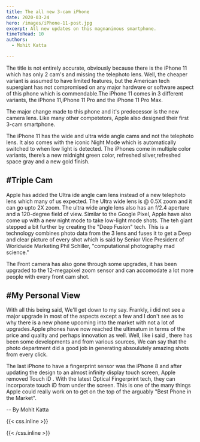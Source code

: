 ```yaml
---
title: The all new 3-cam iPhone
date: 2020-03-24
hero: /images/iPhone-11-post.jpg
excerpt: All new updates on this magnanimous smartphone.
timeToRead: 10
authors:
  - Mohit Katta 
 
---
```


The title is not entirely accurate, obviously because there is the iPhone 11 which has only 2 cam's and missing the telephoto lens. Well, the cheaper variant is assumed to have limited features, but the American tech supergiant has not compromised on any major hardware or software aspect of this phone which is commendable.The iPhone 11 comes in 3 different variants, the iPhone 11,iPhone 11 Pro and the iPhone 11 Pro Max.

The major change made to this phone and it's predecessor is the new camera lens. Like many other competetors, Apple also designed their first 3-cam smartphone.

The iPhone 11 has the wide and ultra wide angle cams and not the telephoto lens. It also comes with the iconic Night Mode which is automatically switched to when low light is detected.
The iPhones come in multiple color variants, there’s a new midnight green color, refreshed silver,refreshed space gray and a new gold finish.


#Triple Cam 
--
Apple has added the Ultra ide angle cam lens instead of a new telephoto lens which many of us expected. The Ultra wide lens is @ 0.5X zoom and it can go upto 2X zoom. The ultra wide angle lens also has an f/2.4 aperture and a 120-degree field of view.
Similar to the Google Pixel, Apple have also come up with a new night mode to take low-light mode shots.
The teh giant stepped a bit further by creating the "Deep Fusion" tech. This is a technology combines photo data from the 3 lens and fuses it to get a Deep and clear picture of every shot which is said by Senior Vice President of Worldwide Marketing Phil Schiller, "computational photography mad science." 

The Front camera has also gone through some upgrades, it has been upgraded to the 12-megapixel zoom sensor and can accomodate a lot more people with every front cam shot.

#My Personal View
--
With all this being said, We'll get down to my say. Frankly, i did not see a major upgrade in most of the aspects except a few and I don't see as to why there is a new phone upcoming into the market with not a lot of upgrades.Apple phones have now reached the ultimatum in terms of the price and quality and perhaps innovation as well. Well, like i said , there has been some developments and from various sources, We can say that the photo department did a good job in generating absoulutely amazing shots from every click. 

The last iPhone to have a fingerprint sensor was the iPhone 8 and after updating the design to an almost infinity display touch screen, Apple removed Touch iD . With the latest Optical Fingerprint tech, they can incorporate touch iD from under the screen. This is one of the many things Apple could really work on to get on the top of the arguably "Best Phone in the Market".

-- By Mohit Katta


{{< css.inline >}}
<style>
.canon { background: white; width: 100%; height: auto;}
</style>
{{< /css.inline >}}

